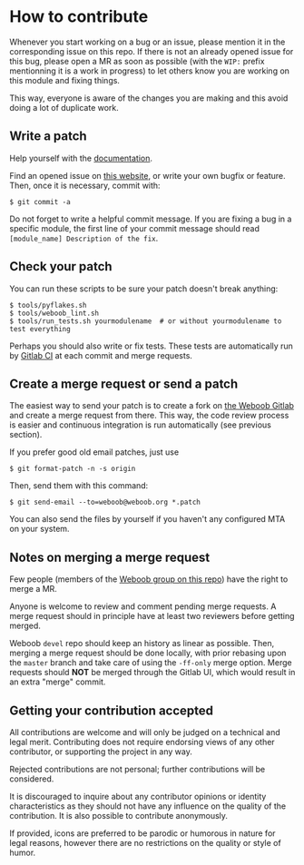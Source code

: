 How to contribute
=================

Whenever you start working on a bug or an issue, please mention it in the
corresponding issue on this repo. If there is not an already opened issue for
this bug, please open a MR as soon as possible (with the `WIP:` prefix
mentionning it is a work in progress) to let others know you are working on
this module and fixing things.

This way, everyone is aware of the changes you are making and this avoid doing
a lot of duplicate work.


Write a patch
-------------

Help yourself with the [documentation](http://docs.weboob.org/).

Find an opened issue on [this website](https://git.weboob.org/weboob/devel/issues),
or write your own bugfix or feature. Then, once it is necessary, commit with:

    $ git commit -a

Do not forget to write a helpful commit message. If you are fixing a bug in a
specific module, the first line of your commit message should read
`[module_name] Description of the fix`.


Check your patch
----------------

You can run these scripts to be sure your patch doesn't break anything:

    $ tools/pyflakes.sh
    $ tools/weboob_lint.sh
    $ tools/run_tests.sh yourmodulename  # or without yourmodulename to test everything

Perhaps you should also write or fix tests. These tests are automatically run by
[Gitlab CI](https://git.weboob.org/weboob/devel/pipelines) at each commit and merge requests.


Create a merge request or send a patch
--------------------------------------

The easiest way to send your patch is to create a fork on [the Weboob
Gitlab](https://git.weboob.org) and create a merge request from there.
This way, the code review process is easier and continuous integration is run
automatically (see previous section).

If you prefer good old email patches, just use

    $ git format-patch -n -s origin

Then, send them with this command:

    $ git send-email --to=weboob@weboob.org *.patch

You can also send the files by yourself if you haven't any configured MTA on your system.


Notes on merging a merge request
--------------------------------

Few people (members of the [Weboob group on this
repo](https://git.weboob.org/groups/weboob/group_members)) have the right to
merge a MR.

Anyone is welcome to review and comment pending merge requests. A merge
request should in principle have at least two reviewers before getting merged.

Weboob `devel` repo should keep an history as linear as possible. Then,
merging a merge request should be done locally, with prior rebasing upon the
`master` branch and take care of using the `-ff-only` merge option. Merge
requests should **NOT** be merged through the Gitlab UI, which would result in
an extra "merge" commit.


Getting your contribution accepted
----------------------------------

All contributions are welcome and will only be judged on a technical and legal merit.
Contributing does not require endorsing views of any other contributor,
or supporting the project in any way.

Rejected contributions are not personal; further contributions will be considered.

It is discouraged to inquire about any contributor opinions or
identity characteristics as they should not have any influence on the quality
of the contribution. It is also possible to contribute anonymously.

If provided, icons are preferred to be parodic or humorous in nature for
legal reasons, however there are no restrictions on the quality or style of humor.
